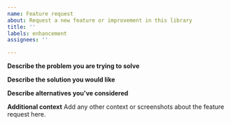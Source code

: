 ```yaml
---
name: Feature request
about: Request a new feature or improvement in this library
title: ''
labels: enhancement
assignees: ''

---
```


<!--
This form is for feature requests for this library only.
For general, language-agnostic questions and troubleshooting, please ask/look for answers [here](https://groups.google.com/g/adwords-api).

Please check existing issues to see if your feature request has already been identified before creating a new issue. We encourage you to add any relevant information to the existing issue if one already exists.
-->

**Describe the problem you are trying to solve**

**Describe the solution you would like**

**Describe alternatives you've considered**

**Additional context**
Add any other context or screenshots about the feature request here.

